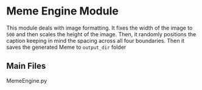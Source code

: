 # Meme Engine Module

This module deals with image formatting. It fixes the width of the image to `500` and then scales the height of the image. Then, it randomly positions the caption keeping in mind the spacing across all four boundaries. Then it saves the generated Meme to `output_dir` folder

## Main Files
MemeEngine.py